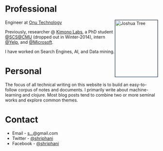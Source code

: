 # Professional

<a href="https://www.flickr.com/photos/11424398@N08/16895255497"
title="Joshua Tree by Shriphani Palakodety, on Flickr"><img
src="https://farm8.staticflickr.com/7651/16895255497_783194dda9_n.jpg"
width="140" height="187" alt="Joshua Tree" style="float: right; border: 1px solid #021a40;" /></a>

Engineer at [Onu Technology](http://www.onu.io)

Previously, researcher @ <a href="https://www.kimonolabs.com/">Kimono
Labs</a>, a PhD student <a
href="https://twitter.com/scsatcmu">@SCS@CMU</a> (dropped out in
Winter-2014), intern <a href="https://twitter.com/Yelp">@Yelp</a>, and
<a href="https://twitter.com/Microsoft">@Microsoft</a>.

I have worked on Search Engines, AI, and Data mining.

# Personal

The focus of all technical writing on this website is to build an
easy-to-follow corpus of notes and documents. I primarily write about
machine-learning and clojure. Most blog posts tend to combine two or
more seminal works and explore common themes.


# Contact

* Email - <a href="http://www.google.com/recaptcha/mailhide/d?k=01Z_Xp9yosV3ruh7vybHUmHQ==&amp;c=wf4HdBLxinfTG54lRLyeMP7Dqq92aNXjrIyMw1vr7qw=" onclick="window.open('http://www.google.com/recaptcha/mailhide/d?k\07501Z_Xp9yosV3ruh7vybHUmHQ\75\75\46c\75wf4HdBLxinfTG54lRLyeMP7Dqq92aNXjrIyMw1vr7qw\075', '', 'toolbar=0,scrollbars=0,location=0,statusbar=0,menubar=0,resizable=0,width=500,height=300'); return false;" title="Reveal this e-mail address">s...</a>@gmail.com
* Twitter - [@shriphani](https://twitter.com/shriphani)
* Facebook - [@shriphani](http://www.facebook.com/shriphani)

